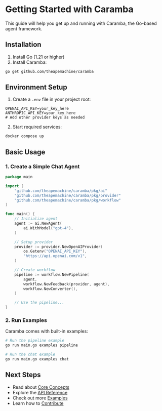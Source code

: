 # Getting Started with Caramba

This guide will help you get up and running with Caramba, the Go-based agent framework.

## Installation

1. Install Go (1.21 or higher)
2. Install Caramba:

```bash
go get github.com/theapemachine/caramba
```

## Environment Setup

1. Create a `.env` file in your project root:

```env
OPENAI_API_KEY=your_key_here
ANTHROPIC_API_KEY=your_key_here
# Add other provider keys as needed
```

2. Start required services:

```bash
docker compose up
```

## Basic Usage

### 1. Create a Simple Chat Agent

```go
package main

import (
    "github.com/theapemachine/caramba/pkg/ai"
    "github.com/theapemachine/caramba/pkg/provider"
    "github.com/theapemachine/caramba/pkg/workflow"
)

func main() {
    // Initialize agent
    agent := ai.NewAgent(
        ai.WithModel("gpt-4"),
    )

    // Setup provider
    provider := provider.NewOpenAIProvider(
        os.Getenv("OPENAI_API_KEY"),
        "https://api.openai.com/v1",
    )

    // Create workflow
    pipeline := workflow.NewPipeline(
        agent,
        workflow.NewFeedback(provider, agent),
        workflow.NewConverter(),
    )

    // Use the pipeline...
}
```

### 2. Run Examples

Caramba comes with built-in examples:

```bash
# Run the pipeline example
go run main.go examples pipeline

# Run the chat example
go run main.go examples chat
```

## Next Steps

- Read about [Core Concepts](core-concepts.md)
- Explore the [API Reference](api-reference.md)
- Check out more [Examples](examples.md)
- Learn how to [Contribute](contributing.md)
